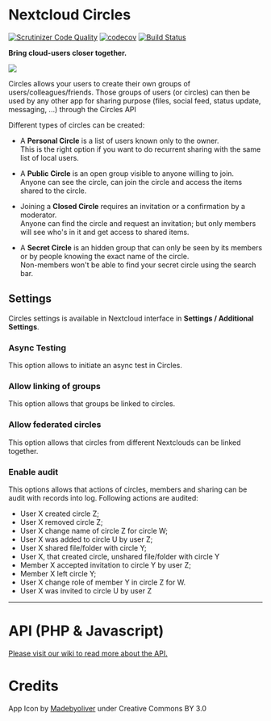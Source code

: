 # Nextcloud Circles

[![Scrutinizer Code Quality](https://scrutinizer-ci.com/g/nextcloud/circles/badges/quality-score.png?b=master)](https://scrutinizer-ci.com/g/nextcloud/circles/?branch=master)
[![codecov](https://codecov.io/gh/nextcloud/circles/branch/master/graph/badge.svg)](https://codecov.io/gh/nextcloud/circles)
[![Build Status](https://drone.nextcloud.com/api/badges/nextcloud/circles/status.svg)](https://drone.nextcloud.com/nextcloud/circles)

**Bring cloud-users closer together.**

![](https://raw.githubusercontent.com/nextcloud/circles/master/screenshots/0.12.0.png)

Circles allows your users to create their own groups of users/colleagues/friends. 
Those groups of users (or circles) can then be used by any other app for sharing purpose 
(files, social feed, status update, messaging, ...) through the Circles API

Different types of circles can be created:


- A **Personal Circle** is a list of users known only to the owner.  
This is the right option if you want to do recurrent sharing with the same list of local users.

- A **Public Circle** is an open group visible to anyone willing to join.  
Anyone can see the circle, can join the circle and access the items shared to the circle.
 
- Joining a **Closed Circle** requires an invitation or a confirmation by a moderator.  
Anyone can find the circle and request an invitation; but only members will see who's in it and get access to shared items.

- A **Secret Circle** is an hidden group that can only be seen by its members or by people knowing the exact name of the circle.  
Non-members won't be able to find your secret circle using the search bar.

## Settings

Circles settings is available in Nextcloud interface in **Settings / Additional Settings**.

### Async Testing

This option allows to initiate an async test in Circles.

### Allow linking of groups

This option allows that groups be linked to circles.

### Allow federated circles

This option allows that circles from different Nextclouds can be linked together. 

### Enable audit

This options allows that actions of circles, members and sharing can be audit with records into log. Following actions are audited:

* User X created circle Z;
* User X removed circle Z;
* User X change name of circle Z for circle W;
* User X was added to circle U by user Z;
* User X shared file/folder with circle Y;
* User X, that created circle, unshared file/folder with circle Y
* Member X accepted invitation to circle Y by user Z;
* Member X left circle Y;
* User X change role of member Y in circle Z for W.
* User X was invited to circle U by user Z

***
# API (PHP & Javascript)

[Please visit our wiki to read more about the API.](https://github.com/nextcloud/circles/wiki)



# Credits

App Icon by [Madebyoliver](http://www.flaticon.com/authors/madebyoliver) under Creative Commons BY 3.0
